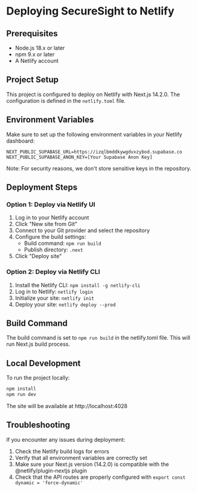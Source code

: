 # Deploying SecureSight to Netlify

## Prerequisites

- Node.js 18.x or later
- npm 9.x or later
- A Netlify account

## Project Setup

This project is configured to deploy on Netlify with Next.js 14.2.0. The configuration is defined in the `netlify.toml` file.

## Environment Variables

Make sure to set up the following environment variables in your Netlify dashboard:

```
NEXT_PUBLIC_SUPABASE_URL=https://izqlbmddkywgdvxzybod.supabase.co
NEXT_PUBLIC_SUPABASE_ANON_KEY=[Your Supabase Anon Key]
```

Note: For security reasons, we don't store sensitive keys in the repository.

## Deployment Steps

### Option 1: Deploy via Netlify UI

1. Log in to your Netlify account
2. Click "New site from Git"
3. Connect to your Git provider and select the repository
4. Configure the build settings:
   - Build command: `npm run build`
   - Publish directory: `.next`
5. Click "Deploy site"

### Option 2: Deploy via Netlify CLI

1. Install the Netlify CLI: `npm install -g netlify-cli`
2. Log in to Netlify: `netlify login`
3. Initialize your site: `netlify init`
4. Deploy your site: `netlify deploy --prod`

## Build Command

The build command is set to `npm run build` in the netlify.toml file. This will run Next.js build process.

## Local Development

To run the project locally:

```bash
npm install
npm run dev
```

The site will be available at http://localhost:4028

## Troubleshooting

If you encounter any issues during deployment:

1. Check the Netlify build logs for errors
2. Verify that all environment variables are correctly set
3. Make sure your Next.js version (14.2.0) is compatible with the @netlify/plugin-nextjs plugin
4. Check that the API routes are properly configured with `export const dynamic = 'force-dynamic'`